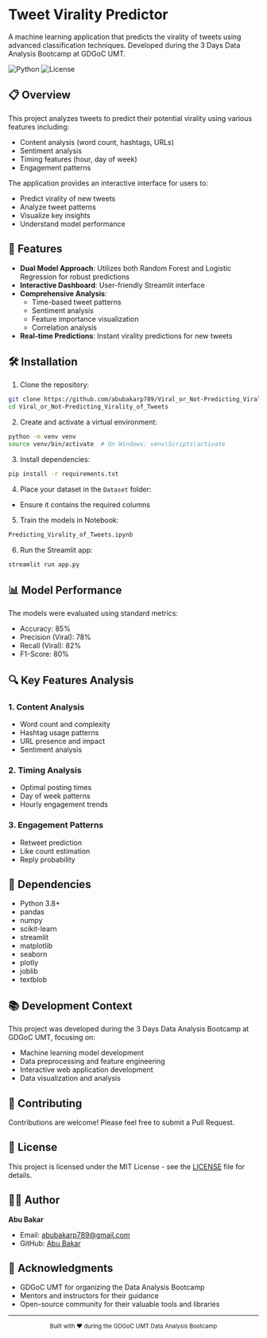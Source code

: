 # Tweet Virality Predictor 

A machine learning application that predicts the virality of tweets using advanced classification techniques. Developed during the 3 Days Data Analysis Bootcamp at GDGoC UMT.

![Python](https://img.shields.io/badge/Python-3.8+-blue.svg)
![License](https://img.shields.io/badge/License-MIT-green.svg)

## 📋 Overview

This project analyzes tweets to predict their potential virality using various features including:
- Content analysis (word count, hashtags, URLs)
- Sentiment analysis
- Timing features (hour, day of week)
- Engagement patterns

The application provides an interactive interface for users to:
- Predict virality of new tweets
- Analyze tweet patterns
- Visualize key insights
- Understand model performance


## 🚀 Features

- **Dual Model Approach**: Utilizes both Random Forest and Logistic Regression for robust predictions
- **Interactive Dashboard**: User-friendly Streamlit interface
- **Comprehensive Analysis**: 
  - Time-based tweet patterns
  - Sentiment analysis
  - Feature importance visualization
  - Correlation analysis
- **Real-time Predictions**: Instant virality predictions for new tweets

## 🛠️ Installation

1. Clone the repository:
```bash
git clone https://github.com/abubakarp789/Viral_or_Not-Predicting_Virality_of_Tweets.git
cd Viral_or_Not-Predicting_Virality_of_Tweets
```

2. Create and activate a virtual environment:
```bash
python -m venv venv
source venv/bin/activate  # On Windows: venv\Scripts\activate
```

3. Install dependencies:
```bash
pip install -r requirements.txt
```

4. Place your dataset in the `Dataset` folder:
- Ensure it contains the required columns

5. Train the models in Notebook:
```bash
Predicting_Virality_of_Tweets.ipynb
```

6. Run the Streamlit app:
```bash
streamlit run app.py
```

## 📊 Model Performance

The models were evaluated using standard metrics:
- Accuracy: 85%
- Precision (Viral): 78%
- Recall (Viral): 82%
- F1-Score: 80%

## 🔍 Key Features Analysis

### 1. Content Analysis
- Word count and complexity
- Hashtag usage patterns
- URL presence and impact
- Sentiment analysis

### 2. Timing Analysis
- Optimal posting times
- Day of week patterns
- Hourly engagement trends

### 3. Engagement Patterns
- Retweet prediction
- Like count estimation
- Reply probability

## 🧩 Dependencies

- Python 3.8+
- pandas
- numpy
- scikit-learn
- streamlit
- matplotlib
- seaborn
- plotly
- joblib
- textblob

## 📚 Development Context

This project was developed during the 3 Days Data Analysis Bootcamp at GDGoC UMT, focusing on:
- Machine learning model development
- Data preprocessing and feature engineering
- Interactive web application development
- Data visualization and analysis

## 🤝 Contributing

Contributions are welcome! Please feel free to submit a Pull Request.

## 📝 License

This project is licensed under the MIT License - see the [LICENSE](LICENSE) file for details.

## 👨‍💻 Author

**Abu Bakar**
- Email: abubakarp789@gmail.com
- GitHub: [Abu Bakar](https://github.com/abubakarp789)

## 🙏 Acknowledgments

- GDGoC UMT for organizing the Data Analysis Bootcamp
- Mentors and instructors for their guidance
- Open-source community for their valuable tools and libraries

---

<div align="center">
  <sub>Built with ❤️ during the GDGoC UMT Data Analysis Bootcamp</sub>
</div>